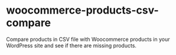 # woocommerce-products-csv-compare
Compare products in CSV file with Woocommerce products in your WordPress site and see if there are missing products.
